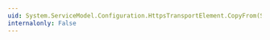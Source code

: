 ```yaml
---
uid: System.ServiceModel.Configuration.HttpsTransportElement.CopyFrom(System.ServiceModel.Configuration.ServiceModelExtensionElement)
internalonly: False
---
```


